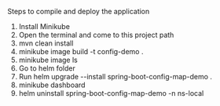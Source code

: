 Steps to compile and deploy the application
1. Install Minikube
2. Open the terminal and come to this project path
3. mvn clean install
4. minikube image build -t config-demo .
5. minikube image ls
6. Go to helm folder
7. Run helm upgrade --install spring-boot-config-map-demo .
8. minikube dashboard
9. helm uninstall spring-boot-config-map-demo -n ns-local